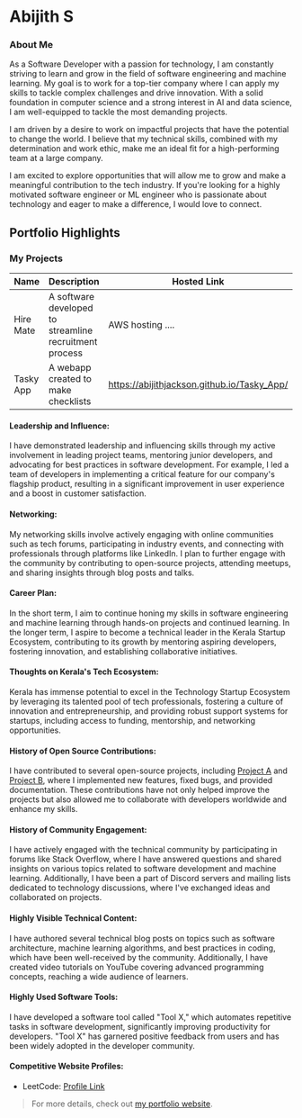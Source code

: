 # Abijith S 

### About Me

As a Software Developer with a passion for technology, I am constantly striving to learn and grow in the field of software engineering and machine learning. My goal is to work for a top-tier company where I can apply my skills to tackle complex challenges and drive innovation. With a solid foundation in computer science and a strong interest in AI and data science, I am well-equipped to tackle the most demanding projects. 

I am driven by a desire to work on impactful projects that have the potential to change the world. I believe that my technical skills, combined with my determination and work ethic, make me an ideal fit for a high-performing team at a large company.

I am excited to explore opportunities that will allow me to grow and make a meaningful contribution to the tech industry. If you're looking for a highly motivated software engineer or ML engineer who is passionate about technology and eager to make a difference, I would love to connect.


## Portfolio Highlights

### My Projects

| Name                    | Description                                                               | Hosted Link                                  | Repo Link                                                  |
|-------------------------|---------------------------------------------------------------------------|------------------------------------------|----------------------------------------------------------------|
| Hire Mate               | A software developed to streamline recruitment process                    | AWS hosting ....                             | https://github.com/AbijithJackson/HireMate                 |
| Tasky App               | A webapp created to make checklists                                       | https://abijithjackson.github.io/Tasky_App/  | https://github.com/AbijithJackson/Tasky_App                |

#### Leadership and Influence:

I have demonstrated leadership and influencing skills through my active involvement in leading project teams, mentoring junior developers, and advocating for best practices in software development. For example, I led a team of developers in implementing a critical feature for our company's flagship product, resulting in a significant improvement in user experience and a boost in customer satisfaction.

#### Networking:

My networking skills involve actively engaging with online communities such as tech forums, participating in industry events, and connecting with professionals through platforms like LinkedIn. I plan to further engage with the community by contributing to open-source projects, attending meetups, and sharing insights through blog posts and talks.

#### Career Plan:

In the short term, I aim to continue honing my skills in software engineering and machine learning through hands-on projects and continued learning. In the longer term, I aspire to become a technical leader in the Kerala Startup Ecosystem, contributing to its growth by mentoring aspiring developers, fostering innovation, and establishing collaborative initiatives.

#### Thoughts on Kerala's Tech Ecosystem:

Kerala has immense potential to excel in the Technology Startup Ecosystem by leveraging its talented pool of tech professionals, fostering a culture of innovation and entrepreneurship, and providing robust support systems for startups, including access to funding, mentorship, and networking opportunities.

#### History of Open Source Contributions:

I have contributed to several open-source projects, including [Project A](https://github.com/username/projectA) and [Project B](https://github.com/username/projectB), where I implemented new features, fixed bugs, and provided documentation. These contributions have not only helped improve the projects but also allowed me to collaborate with developers worldwide and enhance my skills.

#### History of Community Engagement:

I have actively engaged with the technical community by participating in forums like Stack Overflow, where I have answered questions and shared insights on various topics related to software development and machine learning. Additionally, I have been a part of Discord servers and mailing lists dedicated to technology discussions, where I've exchanged ideas and collaborated on projects.

#### Highly Visible Technical Content:

I have authored several technical blog posts on topics such as software architecture, machine learning algorithms, and best practices in coding, which have been well-received by the community. Additionally, I have created video tutorials on YouTube covering advanced programming concepts, reaching a wide audience of learners.

#### Highly Used Software Tools:

I have developed a software tool called "Tool X," which automates repetitive tasks in software development, significantly improving productivity for developers. "Tool X" has garnered positive feedback from users and has been widely adopted in the developer community.

#### Competitive Website Profiles:

- LeetCode: [Profile Link](https://leetcode.com/abijiths)

> For more details, check out [my portfolio website](https://portfolio-abijith.netlify.app/).

